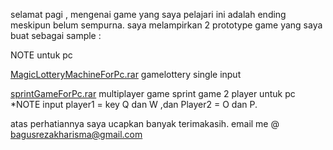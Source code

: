 selamat pagi , mengenai game yang saya pelajari ini adalah ending meskipun belum sempurna.
saya melampirkan  2 prototype game yang saya buat sebagai sample :

NOTE untuk pc 

[MagicLotteryMachineForPc.rar](https://drive.google.com/file/d/1JSYZearfJlkCR8DJR1th8YI0c1NKkc7r/view?usp=sharing) gamelottery single input

[sprintGameForPc.rar](https://drive.google.com/file/d/1pMEBcGTR22-df0VQXjelT7RjrZ4OrSDO/view?usp=sharing) multiplayer game
sprint game 2 player untuk pc *NOTE input player1 = key Q dan W ,dan Player2 = O dan P.


atas perhatiannya saya ucapkan banyak terimakasih.
email me @ [bagusrezakharisma@gmail.com](bagusrezakharisma@gmail.com)
